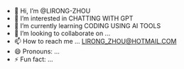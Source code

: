 - 👋 Hi, I’m @LIRONG-ZHOU
- 👀 I’m interested in CHATTING WITH GPT
- 🌱 I’m currently learning CODING USING AI TOOLS
- 💞️ I’m looking to collaborate on ...
- 📫 How to reach me ... LIRONG_ZHOU@HOTMAIL.COM
- 😄 Pronouns: ...
- ⚡ Fun fact: ...

<!---
LIRONG-ZHOU/LIRONG-ZHOU is a ✨ special ✨ repository because its `README.md` (this file) appears on your GitHub profile.
You can click the Preview link to take a look at your changes.
--->
